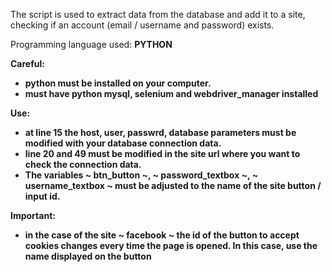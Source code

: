 The script is used to extract data from the database and add it to a site, checking if an account (email / username and password) exists.

Programming language used: <b> PYTHON <b>
 
<b> Careful: </b>
* python must be installed on your computer.
* must have python mysql, selenium and webdriver_manager installed

<b> Use: </b>
* at line 15 the host, user, passwrd, database parameters must be modified with your database connection data.
* line 20 and 49 must be modified in the site url where you want to check the connection data.
* The variables ~ btn_button ~, ~ password_textbox ~, ~ username_textbox ~ must be adjusted to the name of the site button / input id.

<b> Important:  </b>
   * in the case of the site ~ facebook ~ the id of the button to accept cookies changes every time the page is opened. In this case, use the name displayed on the button
